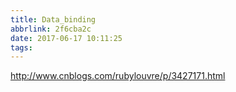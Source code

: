 ```yaml
---
title: Data_binding
abbrlink: 2f6cba2c
date: 2017-06-17 10:11:25
tags:
---
```



http://www.cnblogs.com/rubylouvre/p/3427171.html